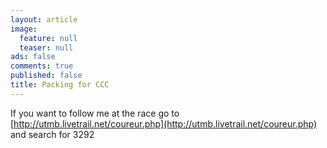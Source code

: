 ```yaml
---
layout: article
image:
  feature: null
  teaser: null
ads: false
comments: true
published: false
title: Packing for CCC
---
```

If you want to follow me at the race go to [http://utmb.livetrail.net/coureur.php](http://utmb.livetrail.net/coureur.php) and search for 3292